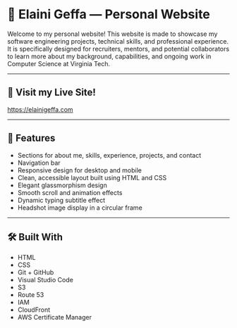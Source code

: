 # 💼 Elaini Geffa — Personal Website

Welcome to my personal website! This website is made to showcase my software engineering projects, technical skills, and professional experience. It is specifically designed for recruiters, mentors, and potential collaborators to learn more about my background, capabilities, and ongoing work in Computer Science at Virginia Tech.

---

## 🔗 Visit my Live Site!

https://elainigeffa.com

---

## 📌 Features

- Sections for about me, skills, experience, projects, and contact
- Navigation bar
- Responsive design for desktop and mobile
- Clean, accessible layout built using HTML and CSS
- Elegant glassmorphism design
- Smooth scroll and animation effects
- Dynamic typing subtitle effect
- Headshot image display in a circular frame

---

## 🛠 Built With

- HTML
- CSS
- Git + GitHub
- Visual Studio Code
- S3
- Route 53
- IAM
- CloudFront
- AWS Certificate Manager
